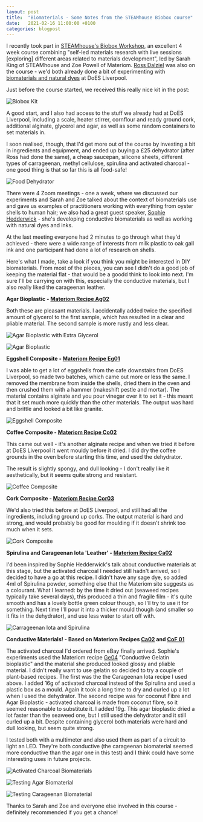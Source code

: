 ```yaml
---
layout: post
title:  "Biomaterials - Some Notes from the STEAMhouse Biobox course"
date:   2021-02-16 11:00:00 +0100
categories: blogpost
---
```

I recently took part in [STEAMhouse's Biobox Workshop](https://steamhouse.org.uk/events/biobox-workshop/), an excellent 4 week course combining "self-led materials research with live sessions [exploring] different areas related to materials development", led by Sarah King of STEAMhouse and Zoe Powell of Materiom. [Ross Dalziel](https://cheapjack.github.io/) was also on the course - we'd both already done a bit of experimenting with [biomaterials and natural dyes](https://github.com/DoESLiverpool/Wearables/wiki/Bio-Materials) at DoES Liverpool.

Just before the course started, we received this really nice kit in the post:

![Biobox Kit](https://jackiepease.github.io/assets/biobox/contents_of_kit.jpg?raw=true)

A good start, and I also had access to the stuff we already had at DoES Liverpool, including a scale, heater stirrer, cornflour and ready ground cork, additional alginate, glycerol and agar, as well as some random containers to set materials in.

I soon realised, though, that I'd get more out of the course by investing a bit in ingredients and equipment, and ended up buying a £25 dehydrator (after Ross had done the same), a cheap saucepan, silicone sheets, different types of carrageenan, methyl cellulose, spirulina and activated charcoal - one good thing is that so far this is all food-safe!

![Food Dehydrator](https://jackiepease.github.io/assets/biobox/dehydrator.jpg?raw=true)

There were 4 Zoom meetings - one a week, where we discussed our experiments and Sarah and Zoe talked about the context of biomaterials use and gave us examples of practitioners working with everything from oyster shells to human hair; we also had a great guest speaker, [Sophie Hedderwick](https://www.sophiehedderwick.com) - she's developing conductive biomaterials as well as working with natural dyes and inks.

At the last meeting everyone had 2 minutes to go through what they'd achieved - there were a wide range of interests from milk plastic to oak gall ink and one participant had done a lot of research on shells.

Here's what I made, take a look if you think you might be interested in DIY biomaterials. From most of the pieces, you can see I didn't do a good job of keeping the material flat - that would be a goodd think to look into next. I'm sure I'll be carrying on with this, especially the conductive materials, but I also really liked the carageenan leather.


**Agar Bioplastic - [Materiom Recipe Ag02](https://materiom.org/recipe/41)**

Both these are pleasant materials. I accidentally added twice the specified amount of glycerol to the first sample, which has resulted in a clear and pliable material. The second sample is more rustly and less clear.

![Agar Bioplastic with Extra Glycerol](https://jackiepease.github.io/assets/biobox/agar_plastic_more_glycerol.jpg?raw=true)

![Agar Bioplastic](https://jackiepease.github.io/assets/biobox/agar_plastic.jpg?raw=true)

**Eggshell Composite - [Materiom Recipe Eg01](https://materiom.org/recipe/60)**

I was able to get a lot of eggshells from the cafe downstairs from DoES Liverpool, so made two batches, which came out more or less the same. I removed the membrane from inside the shells, dried them in the oven and then crushed them with a hammer (makeshift pestle and mortar). The material contains alginate and you pour vinegar over it to set it - this meant that it set much more quickly than the other materials. The output was hard and brittle and looked a bit like granite.

![Eggshell Composite](https://jackiepease.github.io/assets/biobox/egg_shell.jpg?raw=true)

**Coffee Composite - [Materiom Recipe Co02](https://materiom.org/recipe/171)**

This came out well - it's another alginate recipe and when we tried it before at DoES Liverpool it went mouldy before it dried. I did dry the coffee grounds in the oven before starting this time, and used the dehydrator.

The result is slightly spongy, and dull looking - I don't really like it aesthetically, but it seems quite strong and resistant.

![Coffee Composite](https://jackiepease.github.io/assets/biobox/coffee_composite.jpg?raw=true)

**Cork Composite - [Materiom Recipe Cor03](https://materiom.org/recipe/40)**

We'd also tried this before at DoES Liverpool, and still had all the ingredients, including ground up corks. The output material is hard and strong, and would probably be good for moulding if it doesn't shrink too much when it sets. 

![Cork Composite](https://jackiepease.github.io/assets/biobox/cork.jpg?raw=true)

**Spirulina and Carageenan Iota 'Leather' - [Materiom Recipe Ca02](https://materiom.org/recipe/191)**

I'd been inspired by Sophie Hedderwick's talk about conductive materials at this stage, but the activated charcoal I needed still hadn't arrived, so I decided to have a go at this recipe. I didn't have any sage dye, so added 4ml of Spirulina powder, something else that the Materiom site suggests as a colourant. What I learned: by the time it dried out (seaweed recipes typically take several days), this produced a thin and fragile film - it's quite smooth and has a lovely bottle green colour though, so I'll try to use it for something. Next time I'll pour it into a thicker mould though (and smaller so it fits in the dehydrator), and use less water to start off with.

![Carrageenan Iota and Spirulina](https://jackiepease.github.io/assets/biobox/spirulina_carageenan.jpg?raw=true)

**Conductive Materials! - Based on Materiom Recipes [Ca02](https://materiom.org/recipe/191) and [CoF 01](https://materiom.org/recipe/212)**

The activated charcoal I'd ordered from eBay finally arrived. Sophie's experiments used the Materiom recipe [Ge04](https://materiom.org/recipe/208) "Conductive Gelatin bioplastic" and the material she produced looked glossy and pliable material. I didn't really want to use gelatin so decided to try a couple of plant-based recipes. The first was the the Carageenan Iota recipe I used above. I added 16g of activated charcoal instead of the Spirulina and used a plastic box as a mould. Again it took a long time to dry and curled up a lot when I used the dehydrator. The second recipe was for coconut Fibre and Agar Bioplastic - activated charcoal is made from coconut fibre, so it seemed reasonable to substitute it. I added 19g. This agar bioplastic dried a lot faster than the seaweed one, but I still used the dehydrator and it still curled up a bit. Despite containing glycerol both materials were hard and dull looking, but seem quite strong.

I tested both with a multimeter and also used them as part of a circuit to light an LED. They're both conductive (the carageenan biomaterial seemed more conductive than the agar one in this test) and I think could have some interesting uses in future projects.

![Activated Charcoal Biomaterials](https://jackiepease.github.io/assets/biobox/activated_charcoal.jpg?raw=true)

![Testing Agar Biomaterial](https://jackiepease.github.io/assets/biobox/multimeter_agar.jpg?raw=true)

![Testing Carageenan Biomaterial](https://jackiepease.github.io/assets/biobox/multimeter_carageenan_2.jpg?raw=true)

Thanks to Sarah and Zoe and everyone else involved in this course - definitely recommended if you get a chance!
